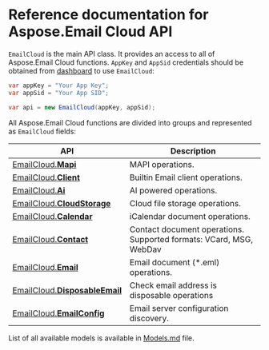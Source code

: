 ﻿# Reference documentation for Aspose.Email Cloud API

`EmailCloud` is the main API class. It provides an access to all of Aspose.Email Cloud functions.
`AppKey` and `AppSid` credentials should be obtained from [dashboard](https://dashboard.aspose.cloud/#/) to use `EmailCloud`:

```csharp
var appKey = "Your App Key";
var appSid = "Your App SID";

var api = new EmailCloud(appKey, appSid);
```

All Aspose.Email Cloud functions are divided into groups and represented as `EmailCloud` fields:

API | Description
--- | -----------
[EmailCloud.**Mapi**](MapiGroup.md) | MAPI operations.             
[EmailCloud.**Client**](ClientGroup.md) | Builtin Email client operations.             
[EmailCloud.**Ai**](AiGroup.md) | AI powered operations.             
[EmailCloud.**CloudStorage**](CloudStorageGroup.md) | Cloud file storage operations.             
[EmailCloud.**Calendar**](CalendarApi_list.md) | iCalendar document operations.             
[EmailCloud.**Contact**](ContactApi_list.md) | Contact document operations. Supported formats: VCard, MSG, WebDav             
[EmailCloud.**Email**](EmailApi_list.md) | Email document (*.eml) operations.             
[EmailCloud.**DisposableEmail**](DisposableEmailApi_list.md) | Check email address is disposable operations             
[EmailCloud.**EmailConfig**](EmailConfigApi_list.md) | Email server configuration discovery.             


List of all available models is available in [Models.md](Models.md) file.